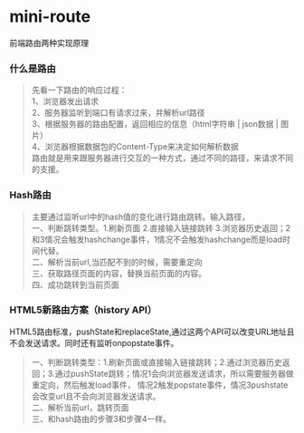 # mini-route
前端路由两种实现原理

### 什么是路由
 > 先看一下路由的响应过程：  
 > 1、浏览器发出请求  
 > 2、服务器监听到端口有请求过来，并解析url路径  
 > 3、根据服务器的路由配置，返回相应的信息（html字符串 | json数据 | 图片）  
 > 4、浏览器根据数据包的Content-Type来决定如何解析数据  
 > 路由就是用来跟服务器进行交互的一种方式，通过不同的路径，来请求不同的支援。  

### Hash路由
 > 主要通过监听url中的hash值的变化进行路由跳转。输入路径，  
 > 一、判断跳转类型。1.刷新页面 2.直接输入链接跳转 3.浏览器历史返回；2和3情况会触发hashchange事件，1情况不会触发hashchange而是load时间代替。  
 > 二、解析当前url,当匹配不到的时候，需要重定向  
 > 三、获取路径页面的内容，替换当前页面的内容。  
 > 四、成功跳转到当前页面

 ### HTML5新路由方案（history API）
 HTML5路由标准，pushState和replaceState,通过这两个API可以改变URL地址且不会发送请求。同时还有监听onpopstate事件。  
 > 一、判断跳转类型：1.刷新页面或直接输入链接跳转；2.通过浏览器历史返回；3.通过pushState跳转；情况1会向浏览器发送请求，所以需要服务器做重定向，然后触发load事件，
      情况2触发popstate事件，情况3pushstate会改变url且不会向浏览器发送请求。  
 > 二、解析当前url，跳转页面  
 > 三、和hash路由的步骤3和步骤4一样。  
